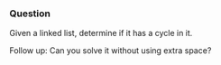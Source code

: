 ### Question

Given a linked list, determine if it has a cycle in it.

Follow up:
Can you solve it without using extra space?
